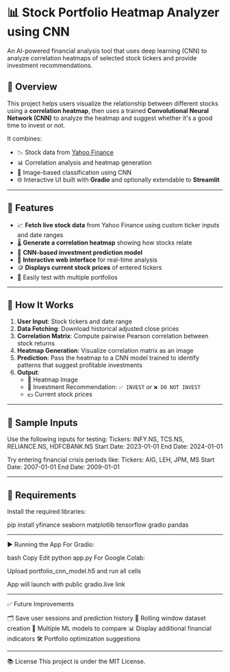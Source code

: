 # 📊 Stock Portfolio Heatmap Analyzer using CNN

An AI-powered financial analysis tool that uses deep learning (CNN) to analyze correlation heatmaps of selected stock tickers and provide investment recommendations.

## 🚀 Overview

This project helps users visualize the relationship between different stocks using a **correlation heatmap**, then uses a trained **Convolutional Neural Network (CNN)** to analyze the heatmap and suggest whether it's a good time to invest or not.

It combines:
- 📉 Stock data from [Yahoo Finance](https://finance.yahoo.com)
- 📊 Correlation analysis and heatmap generation
- 🤖 Image-based classification using CNN
- 🌐 Interactive UI built with **Gradio** and optionally extendable to **Streamlit**

---

## 📌 Features

- 📈 **Fetch live stock data** from Yahoo Finance using custom ticker inputs and date ranges
- 🌡️ **Generate a correlation heatmap** showing how stocks relate
- 🧠 **CNN-based investment prediction model**
- 🎨 **Interactive web interface** for real-time analysis
- 🪙 **Displays current stock prices** of entered tickers
- 🧪 Easily test with multiple portfolios

---

## 🧠 How It Works

1. **User Input**: Stock tickers and date range
2. **Data Fetching**: Download historical adjusted close prices
3. **Correlation Matrix**: Compute pairwise Pearson correlation between stock returns
4. **Heatmap Generation**: Visualize correlation matrix as an image
5. **Prediction**: Pass the heatmap to a CNN model trained to identify patterns that suggest profitable investments
6. **Output**: 
   - 📌 Heatmap Image
   - 💬 Investment Recommendation: `✅ INVEST` or `❌ DO NOT INVEST`
   - 💵 Current stock prices

---

## 🧪 Sample Inputs

Use the following inputs for testing:
Tickers: INFY.NS, TCS.NS, RELIANCE.NS, HDFCBANK.NS
Start Date: 2023-01-01
End Date: 2024-01-01

Try entering financial crisis periods like:
Tickers: AIG, LEH, JPM, MS
Start Date: 2007-01-01
End Date: 2009-01-01

---

## 🔧 Requirements

Install the required libraries:

pip install yfinance seaborn matplotlib tensorflow gradio pandas

---

▶️ Running the App
For Gradio:

bash
Copy
Edit
python app.py
For Google Colab:

Upload portfolio_cnn_model.h5 and run all cells

App will launch with public gradio.live link

---
✅ Future Improvements

🗂️ Save user sessions and prediction history
🔁 Rolling window dataset creation
🧮 Multiple ML models to compare
📊 Display additional financial indicators
🛠️ Portfolio optimization suggestions

---

📚 License
This project is under the MIT License.



